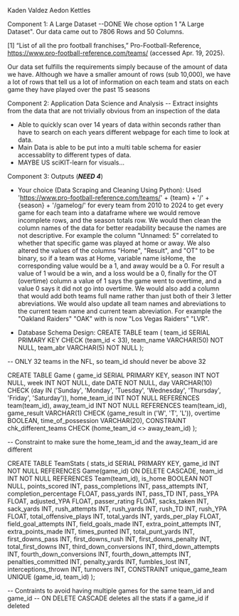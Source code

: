 Kaden Valdez
Aedon Kettles

Component 1: A Large Dataset --DONE
We chose option 1 "A Large Dataset". Our data came out to 7806 Rows and 50 Columns.

[1] “List of all the pro football franchises,” Pro-Football-Reference, https://www.pro-football-reference.com/teams/ (accessed Apr. 19, 2025). 


Our data set fulfills the requirements simply because of the amount of data we have. Although we have a smaller amount of rows (sub 10,000), we have a lot of rows that tell us a lot of information on each team and stats on each game they have played over the past 15 seasons


Component 2: Application
Data Science and Analysis
-- Extract insights from the data that are not trivially obvious from an inspection of the data
- Able to quickly scan over 14 years of data within seconds rather than have to search on each years different webpage for each time to look at data. 
- Main Data is able to be put into a multi table schema for easier accessablity to different types of data. 
- MAYBE US sciKIT-learn for visuals...


Component 3: Outputs (***NEED 4***)
- Your choice (Data Scraping and Cleaning Using Python):
Used 'https://www.pro-football-reference.com/teams/' + {team} + '/' + {season} + '/gamelog/' for every team from 2010 to 2024 to get every game for each team into a dataframe where we would remove incomplete rows, and the season totals row. 
We would then clean the column names of the data for better readability because the names are not descriptive. For example the column "Unnamed: 5" correlated to whether that specific game was played at home or away. We also altered the values of the columns "Home", "Result", and "OT" to be binary, so if a team was at Home, variable name isHome, the corresponding value would be a 1, and away would be a 0. For result a value of 1 would be a win, and a loss would be a 0, finally for the OT (overtime) column a value of 1 says the game went to overtime, and a value 0 says it did not go into overtime. We would also add a column that would add both teams full name rather than just both of their 3 letter abreviations. We would also update all team names and abreviations to the current team name and current team abreviation. For example the "Oakland Raiders" "OAK" with is now "Los Vegas Raiders" "LVR". 

- Database Schema Design: 
CREATE TABLE team (
    team_id SERIAL PRIMARY KEY CHECK (team_id < 33),
    team_name VARCHAR(50) NOT NULL,
    team_abr VARCHAR(5) NOT NULL
);

-- ONLY 32 teams in the NFL, so team_id should never be above 32

CREATE TABLE Game (
    game_id SERIAL PRIMARY KEY,
    season INT NOT NULL,
    week INT NOT NULL,
    date DATE NOT NULL,
    day VARCHAR(10) CHECK (day IN ('Sunday', 'Monday', 'Tuesday', 'Wednesday', 'Thursday', 'Friday', 'Saturday')),
    home_team_id INT NOT NULL REFERENCES team(team_id),
    away_team_id INT NOT NULL REFERENCES team(team_id),
    game_result VARCHAR(1) CHECK (game_result in ('W', 'T', 'L')),
    overtime BOOLEAN, 
    time_of_possession VARCHAR(20),
    CONSTRAINT chk_different_teams CHECK (home_team_id <> away_team_id)
);

-- Constraint to make sure the home_team_id and the away_team_id are different

CREATE TABLE TeamStats (
    stats_id SERIAL PRIMARY KEY,
    game_id INT NOT NULL REFERENCES Game(game_id) ON DELETE CASCADE,
    team_id INT NOT NULL REFERENCES Team(team_id),
    is_home BOOLEAN NOT NULL,
    points_scored INT,
    pass_completions INT,
    pass_attempts INT,
    completion_percentage FLOAT,
    pass_yards INT,
    pass_TD INT,
    pass_YPA FLOAT,
    adjusted_YPA FLOAT,
    passer_rating FLOAT,
    sacks_taken INT,
    sack_yards INT,
    rush_attempts INT,
    rush_yards INT,
    rush_TD INT,
    rush_YPA FLOAT,
    total_offensive_plays INT,
    total_yards INT,
    yards_per_play FLOAT,
    field_goal_attempts INT,
    field_goals_made INT,
    extra_point_attempts INT,
    extra_points_made INT,
    times_punted INT,
    total_punt_yards INT,
    first_downs_pass INT,
    first_downs_rush INT,
    first_downs_penalty INT,
    total_first_downs INT,
    third_down_conversions INT,
    third_down_attempts INT,
    fourth_down_conversions INT,
    fourth_down_attempts INT,
    penalties_committed INT,
    penalty_yards INT,
    fumbles_lost INT,
    interceptions_thrown INT,
    turnovers INT,
    CONSTRAINT unique_game_team UNIQUE (game_id, team_id)
);                

-- Contraints to avoid having multiple games for the same team_id and game_id
-- ON DELETE CASCADE deletes all the stats if a game_id if deleted 


